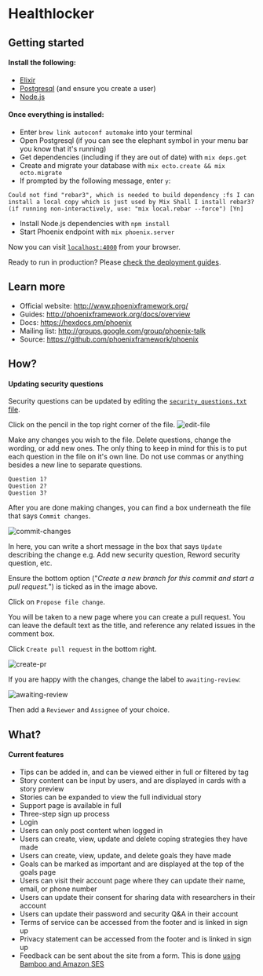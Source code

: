 # Healthlocker

## Getting started

#### Install the following:
* [Elixir](https://github.com/dwyl/learn-elixir#how)
* [Postgresql](https://github.com/dwyl/learn-postgresql) (and ensure you create a user)
* [Node.js](https://nodejs.org/en/)

#### Once everything is installed:
* Enter `brew link autoconf automake` into your terminal
* Open Postgresql (if you can see the elephant symbol in your menu bar you know that it's running)
* Get dependencies (including if they are out of date) with `mix deps.get`
* Create and migrate your database with `mix ecto.create && mix ecto.migrate`
* If prompted by the following message, enter `y`:

` Could not find "rebar3", which is needed to build dependency :fs
I can install a local copy which is just used by Mix
Shall I install rebar3? (if running non-interactively, use: "mix local.rebar --force") [Yn] `
* Install Node.js dependencies with `npm install`
* Start Phoenix endpoint with `mix phoenix.server`

Now you can visit [`localhost:4000`](http://localhost:4000) from your browser.

Ready to run in production? Please [check the deployment guides](http://www.phoenixframework.org/docs/deployment).

## Learn more

  * Official website: http://www.phoenixframework.org/
  * Guides: http://phoenixframework.org/docs/overview
  * Docs: https://hexdocs.pm/phoenix
  * Mailing list: http://groups.google.com/group/phoenix-talk
  * Source: https://github.com/phoenixframework/phoenix

## How?

#### Updating security questions
Security questions can be updated by editing the
[`security_questions.txt` file](web/static/assets/security_questions.txt).

Click on the pencil in the top right corner of the file.
![edit-file](https://cloud.githubusercontent.com/assets/1287388/24212494/74f767d0-0f27-11e7-95b8-2b3bff21cbc5.png)

Make any changes you wish to the file. Delete questions, change the wording,
or add new ones. The only thing to keep in mind for this is to put each question
in the file on it's own line. Do not use commas or anything besides a new line
to separate questions.

```
Question 1?
Question 2?
Question 3?
```

After you are done making changes, you can find a box underneath the file that
says `Commit changes`.

![commit-changes](https://cloud.githubusercontent.com/assets/1287388/24213604/fb238f2a-0f2a-11e7-8a60-251e40e3251c.png)

In here, you can write a short message in the box that says `Update` describing
the change e.g. Add new security question, Reword security question, etc.

Ensure the bottom option ("*Create a new branch for this commit and start a
pull request.*") is ticked as in the image above.

Click on `Propose file change`.

You will be taken to a new page where you can create a pull request. You can
leave the default text as the title, and reference any related issues in the
comment box.

Click `Create pull request` in the bottom right.

![create-pr](https://cloud.githubusercontent.com/assets/1287388/24213909/e2c6164a-0f2b-11e7-8ccf-d3f206108488.png)

If you are happy with the changes, change the label to `awaiting-review`:

![awaiting-review](https://cloud.githubusercontent.com/assets/1287388/24214001/21fe0ac0-0f2c-11e7-96a5-8f58110637c5.png)

Then add a `Reviewer` and `Assignee` of your choice.

## What?

#### Current features

* Tips can be added in, and can be viewed either in full or filtered by tag
* Story content can be input by users, and are displayed in cards with a
story preview
* Stories can be expanded to view the full individual story
* Support page is available in full
* Three-step sign up process
* Login
* Users can only post content when logged in
* Users can create, view, update and delete coping strategies they have made
* Users can create, view, update, and delete goals they have made
* Goals can be marked as important and are displayed at the top of the goals page
* Users can visit their account page where they can update their name, email,
or phone number
* Users can update their consent for sharing data with researchers in their account
* Users can update their password and security Q&A in their account
* Terms of service can be accessed from the footer and is linked in sign up
* Privacy statement can be accessed from the footer and is linked in sign up
* Feedback can be sent about the site from a form. This is done
[using Bamboo and Amazon SES](https://github.com/dwyl/learn-phoenix-framework/blob/master/sending-emails.md)
